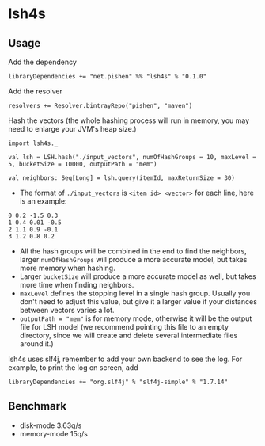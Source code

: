 # lsh4s

## Usage
Add the dependency
```
libraryDependencies += "net.pishen" %% "lsh4s" % "0.1.0"
```
Add the resolver
```
resolvers += Resolver.bintrayRepo("pishen", "maven")
```
Hash the vectors (the whole hashing process will run in memory, you may need to enlarge your JVM's heap size.)
```
import lsh4s._

val lsh = LSH.hash("./input_vectors", numOfHashGroups = 10, maxLevel = 5, bucketSize = 10000, outputPath = "mem")

val neighbors: Seq[Long] = lsh.query(itemId, maxReturnSize = 30)
```
* The format of `./input_vectors` is `<item id> <vector>` for each line, here is an example:
```
0 0.2 -1.5 0.3
1 0.4 0.01 -0.5
2 1.1 0.9 -0.1
3 1.2 0.8 0.2
```
* All the hash groups will be combined in the end to find the neighbors, larger `numOfHashGroups` will produce a more accurate model, but takes more memory when hashing.
* Larger `bucketSize` will produce a more accurate model as well, but takes more time when finding neighbors.
* `maxLevel` defines the stopping level in a single hash group. Usually you don't need to adjust this value, but give it a larger value if your distances between vectors varies a lot.
* `outputPath = "mem"` is for memory mode, otherwise it will be the output file for LSH model (we recommend pointing this file to an empty directory, since we will create and delete several intermediate files around it.)

lsh4s uses slf4j, remember to add your own backend to see the log. For example, to print the log on screen, add
```
libraryDependencies += "org.slf4j" % "slf4j-simple" % "1.7.14"
```

## Benchmark
* disk-mode 3.63q/s
* memory-mode 15q/s
